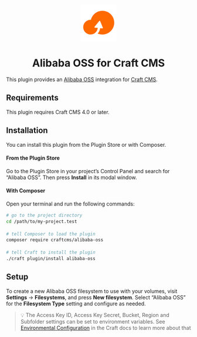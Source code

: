 <p align="center"><img src="./src/icon.svg" width="100" height="100" alt="Alibaba OSS for Craft CMS icon"></p>

<h1 align="center">Alibaba OSS for Craft CMS</h1>

This plugin provides an [Alibaba OSS](https://www.alibabacloud.com/product/object-storage-service) integration for [Craft CMS](https://craftcms.com/).

## Requirements

This plugin requires Craft CMS 4.0 or later.

## Installation

You can install this plugin from the Plugin Store or with Composer.

#### From the Plugin Store

Go to the Plugin Store in your project’s Control Panel and search for “Alibaba OSS”. Then press **Install** in its modal window.

#### With Composer

Open your terminal and run the following commands:

```bash
# go to the project directory
cd /path/to/my-project.test

# tell Composer to load the plugin
composer require craftcms/alibaba-oss

# tell Craft to install the plugin
./craft plugin/install alibaba-oss
```

## Setup

To create a new Alibaba OSS filesystem to use with your volumes, visit **Settings** → **Filesystems**, and press **New filesystem**. Select “Alibaba OSS” for the **Filesystem Type** setting and configure as needed.

> 💡 The Access Key ID, Access Key Secret, Bucket, Region and Subfolder settings can be set to environment variables. See [Environmental Configuration](https://craftcms.com/docs/4.x/config/#environmental-configuration) in the Craft docs to learn more about that
